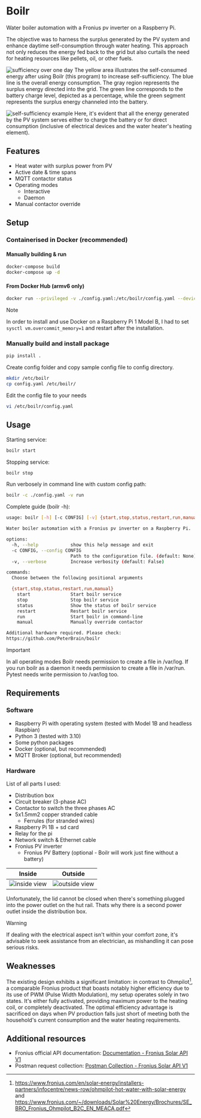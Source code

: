 # Boilr

Water boiler automation with a Fronius pv inverter on a Raspberry Pi.

The objective was to harness the surplus generated by the PV system and enhance daytime self-consumption through water heating. This approach not only reduces the energy fed back to the grid but also curtails the need for heating resources like pellets, oil, or other fuels.

![sufficiency over one day](./docs/sufficiency.jpg)
The yellow area illustrates the self-consumed energy after using Boilr (this program) to increase self-sufficiency. The blue line is the overall energy consumption. The gray region represents the surplus energy directed into the grid. The green line corresponds to the battery charge level, depicted as a percentage, while the green segment represents the surplus energy channeled into the battery.

![self-sufficiency example](./docs/fronius.jpg)
Here, it's evident that all the energy generated by the PV system serves either to charge the battery or for direct consumption (inclusive of electrical devices and the water heater's heating element).

## Features

- Heat water with surplus power from PV
- Active date & time spans
- MQTT contactor status
- Operating modes
  - Interactive
  - Daemon
- Manual contactor override

## Setup

### Containerised in Docker (recommended)

#### Manually building & run

```bash
docker-compose build
docker-compose up -d
```

#### From Docker Hub (armv6 only)

```bash
docker run --privileged -v ./config.yaml:/etc/boilr/config.yaml --device /dev/gpiomem:/dev/gpiomem peterbrain/boilr:latest
```

> [!NOTE]
> In order to install and use Docker on a Raspberry Pi 1 Model B, I had to set `sysctl vm.overcommit_memory=1` and restart after the installation.

### Manually build and install package

```bash
pip install .
```

Create config folder and copy sample config file to config directory.

```bash
mkdir /etc/boilr
cp config.yaml /etc/boilr/
```

Edit the config file to your needs

```bash
vi /etc/boilr/config.yaml
```

## Usage

Starting service:

```bash
boilr start
```

Stopping service:

```bash
boilr stop
```

Run verbosely in command line with custom config path:

```bash
boilr -c ./config.yaml -v run
```

Complete guide (boilr -h):

```bash
usage: boilr [-h] [-c CONFIG] [-v] {start,stop,status,restart,run,manual} ...

Water boiler automation with a Fronius pv inverter on a Raspberry Pi.

options:
  -h, --help            show this help message and exit
  -c CONFIG, --config CONFIG
                        Path to the configuration file. (default: None)
  -v, --verbose         Increase verbosity (default: False)

commands:
  Choose between the following positional arguments

  {start,stop,status,restart,run,manual}
    start               Start boilr service
    stop                Stop boilr service
    status              Show the status of boilr service
    restart             Restart boilr service
    run                 Start boilr in command-line
    manual              Manually override contactor

Additional hardware required. Please check:
https://github.com/PeterBrain/boilr
```

> [!IMPORTANT]
> In all operating modes Boilr needs permission to create a file in /var/log. If you run boilr as a daemon it needs permission to create a file in /var/run. Pytest needs write permission to /var/log too.

## Requirements

### Software

- Raspberry Pi with operating system (tested with Model 1B and headless Raspbian)
- Python 3 (tested with 3.10)
- Some python packages
- Docker (optional, but recommended)
- MQTT Broker (optional, but recommended)

### Hardware

List of all parts I used:

- Distribution box
- Circuit breaker (3-phase AC)
- Contactor to switch the three phases AC
- 5x1.5mm2 copper stranded cable
  - Ferrules (for stranded wires)
- Raspberry Pi 1B + sd card
- Relay for the pi
- Network switch & Ethernet cable
- Fronius PV inverter
  - Fronius PV Battery (optional - Boilr will work just fine without a battery)

Inside | Outside
:---:|:---:
![inside view](./docs/inside.JPG) | ![outside view](./docs/outside.JPG)

Unfortunately, the lid cannot be closed when there's something plugged into the power outlet on the hut rail. Thats why there is a second power outlet inside the distribution box.

> [!WARNING]
> If dealing with the electrical aspect isn't within your comfort zone, it's advisable to seek assistance from an electrician, as mishandling it can pose serious risks.

## Weaknesses

The existing design exhibits a significant limitation: in contrast to Ohmpilot[^1], a comparable Fronius product that boasts notably higher efficiency due to its use of PWM (Pulse Width Modulation), my setup operates solely in two states. It's either fully activated, providing maximum power to the heating coil, or completely deactivated. The optimal efficiency advantage is sacrificed on days when PV production falls just short of meeting both the household's current consumption and the water heating requirements.

## Additional resources

- Fronius official API documentation: [Documentation - Fronius Solar API V1](https://www.fronius.com/~/downloads/Solar%20Energy/Operating%20Instructions/42%2C0410%2C2012.pdf)
- Postman request collection: [Postman Collection - Fronius Solar API V1](https://www.getpostman.com/collections/27c663306206d7fbf502)

[^1]: <https://www.fronius.com/en/solar-energy/installers-partners/infocentre/news-row/ohmpilot-hot-water-with-solar-energy> and <https://www.fronius.com/~/downloads/Solar%20Energy/Brochures/SE_BRO_Fronius_Ohmpilot_B2C_EN_MEACA.pdf>
